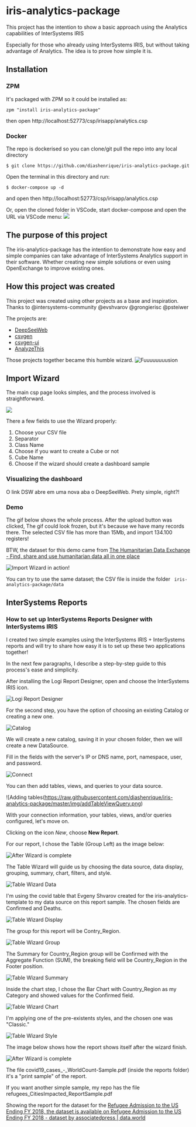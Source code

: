 # iris-analytics-package
This project has the intention to show a basic approach using the Analytics capabilities of InterSystems IRIS

Especially for those who already using InterSystems IRIS, but without taking advantage of Analytics. The idea is to prove how simple it is.

## Installation

### ZPM
It's packaged with ZPM so it could be installed as:
```
zpm "install iris-analytics-package"
```
then open http://localhost:52773/csp/irisapp/analytics.csp

### Docker
The repo is dockerised so you can  clone/git pull the repo into any local directory

```
$ git clone https://github.com/diashenrique/iris-analytics-package.git
```

Open the terminal in this directory and run:

```
$ docker-compose up -d
```
and open then http://localhost:52773/csp/irisapp/analytics.csp

Or, open the cloned folder in VSCode, start docker-compose and open the URL via VSCode menu:
![](https://raw.githubusercontent.com/diashenrique/iris-analytics-package/master/img/vscodeLinks.png)

## The purpose of this project

The iris-analytics-package has the intention to demonstrate how easy and simple companies can take advantage of InterSystems Analytics support in their software. Whether creating new simple solutions or even using OpenExchange to improve existing ones.

## How this project was created

This project was created using other projects as a base and inspiration. Thanks to @intersystems-community @evshvarov @grongierisc @psteiwer

The projects are:

- [DeepSeeWeb](https://github.com/intersystems-community/DeepSeeWeb)
- [csvgen](https://github.com/evshvarov/csvgen) 
- [csvgen-ui](https://github.com/grongierisc/iris-csvgen-ui)
- [AnalyzeThis](https://github.com/psteiwer/AnalyzeThis)

Those projects together became this humble wizard.
![Fuuuuuuuusion](https://raw.githubusercontent.com/diashenrique/iris-analytics-package/master/img/fusion.gif)

## Import Wizard

The main csp page looks simples, and the process involved is straightforward.

![](https://raw.githubusercontent.com/diashenrique/iris-analytics-package/master/img/importWizard.png)

There a few fields to use the Wizard properly:

1. Choose your CSV file
2. Separator
3. Class Name
4. Choose if you want to create a Cube or not
5. Cube Name
6. Choose if the wizard should create a dashboard sample

### Visualizing the dashboard

O link DSW abre em uma nova aba o DeepSeeWeb. Prety simple, right?!

### Demo

The gif below shows the whole process. After the upload button was clicked, The gif could look frozen, but it's because we have many records there. The selected CSV file has more than 15Mb, and import 134.100 registers!

BTW, the dataset for this demo came from [The Humanitarian Data Exchange - Find, share and use humanitarian data all in one place](https://data.humdata.org/)

![Import Wizard in action!](https://raw.githubusercontent.com/diashenrique/iris-analytics-package/master/img/importWizard.gif)

You can try to use the same dataset; the CSV file is inside the folder ` iris-analytics-package/data`

## InterSystems Reports

### How to set up InterSystems Reports Designer with InterSystems IRIS

I created two simple examples using the InterSystems IRIS + InterSystems reports and will try to share how easy it is to set up these two applications together!

In the next few paragraphs, I describe a step-by-step guide to this process's ease and simplicity.

After installing the Logi Report Designer, open and choose the InterSystems IRIS icon.

![Logi Report Designer](https://raw.githubusercontent.com/diashenrique/iris-analytics-package/master/img/LogiReport.png)

For the second step, you have the option of choosing an existing Catalog or creating a new one.

![Catalog](https://raw.githubusercontent.com/diashenrique/iris-analytics-package/master/img/Catalog.png)

We will create a new catalog, saving it in your chosen folder, then we will create a new DataSource.

Fill in the fields with the server's IP or DNS name, port, namespace, user, and password.

![Connect](https://raw.githubusercontent.com/diashenrique/iris-analytics-package/master/img/reportConnection.png)

You can then add tables, views, and queries to your data source.

![Adding tables(https://raw.githubusercontent.com/diashenrique/iris-analytics-package/master/img/addTableViewQuery.png)

With your connection information, your tables, views, and/or queries configured, let's move on.

Clicking on the icon *New*, choose **New Report**.

For our report, I chose the Table (Group Left) as the image below:

![After Wizard is complete](https://raw.githubusercontent.com/diashenrique/iris-analytics-package/master/img/reportType.png)

The Table Wizard will guide us by choosing the data source, data display, grouping, summary, chart, filters, and style.

![Table Wizard Data](https://raw.githubusercontent.com/diashenrique/iris-analytics-package/master/img/tableWizard_01.png)

I'm using the covid table that Evgeny Shvarov created for the iris-analytics-template to my data source on this report sample. The chosen fields are Confirmed and Deaths.

![Table Wizard Display](https://raw.githubusercontent.com/diashenrique/iris-analytics-package/master/img/tableWizard_02.png)

The group for this report will be Contry_Region.

![Table Wizard Group](https://raw.githubusercontent.com/diashenrique/iris-analytics-package/master/img/tableWizard_03.png)

The Summary for Country_Region group will be Confirmed with the Aggregate Function (SUM), the breaking field will be Country_Region in the Footer position.

![Table Wizard Summary](https://raw.githubusercontent.com/diashenrique/iris-analytics-package/master/img/tableWizard_04.png)

Inside the chart step, I chose the Bar Chart with Country_Region as my Category and showed values for the Confirmed field.

![Table Wizard Chart](https://raw.githubusercontent.com/diashenrique/iris-analytics-package/master/img/tableWizard_05.png)

I'm applying one of the pre-existents styles, and the chosen one was "Classic."

![Table Wizard Style](https://raw.githubusercontent.com/diashenrique/iris-analytics-package/master/img/tableWizard_06.png)

The image below shows how the report shows itself after the wizard finish.

![After Wizard is complete](https://raw.githubusercontent.com/diashenrique/iris-analytics-package/master/img/report.png)

The file covid19_cases_-_WorldCount-Sample.pdf (inside the reports folder) it's a "print sample" of the report.

If you want another simple sample, my repo has the file refugees_CitiesImpacted_ReportSample.pdf

Showing the report for the dataset for the [Refugee Admission to the US Ending FY 2018, the dataset is available on Refugee Admission to the US Ending FY 2018 - dataset by associatedpress | data.world](https://data.world/associatedpress/refugee-admissions-to-us-end-fy-2018)
